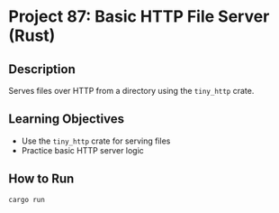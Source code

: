 # Project 87: Basic HTTP File Server (Rust)

## Description
Serves files over HTTP from a directory using the `tiny_http` crate.

## Learning Objectives
- Use the `tiny_http` crate for serving files
- Practice basic HTTP server logic

## How to Run
```
cargo run
```
